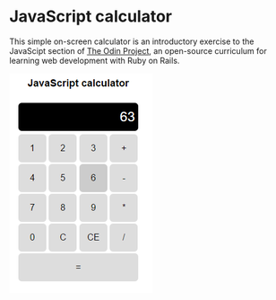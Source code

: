 # JavaScript calculator
This simple on-screen calculator is an introductory exercise to the JavaScipt section of [The Odin Project](http://www.theodinproject.com), an open-source curriculum for learning web development with Ruby on Rails.

![JavaScript calculator](readme_images/calculator.png)
